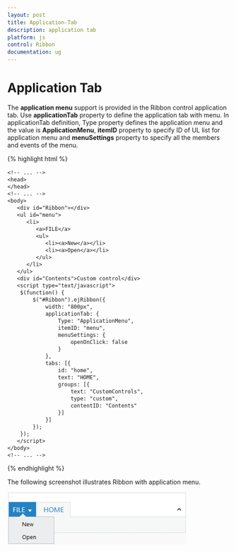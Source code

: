 ```yaml
---
layout: post
title: Application-Tab
description: application tab
platform: js
control: Ribbon
documentation: ug
---
```


# Application Tab

The **application menu** support is provided in the Ribbon control application tab. Use **applicationTab** property to define the application tab with menu. In applicationTab definition, Type property defines the application menu and the value is **ApplicationMenu**, **itemID** property to specify ID of UL list for application menu and **menuSettings** property to specify all the members and events of the menu.

{% highlight html %}

	<!-- ... -->
	<head>
	</head>
	<!-- ... -->
	<body>
	   <div id="Ribbon"></div>
	   <ul id="menu">
	      <li>
	         <a>FILE</a>
	         <ul>
	            <li><a>New</a></li>
	            <li><a>Open</a></li>
	         </ul>
	      </li>
	   </ul>
	   <div id="Contents">Custom control</div>
	   <script type="text/javascript">
		$(function() {
		    $("#Ribbon").ejRibbon({
		        width: "800px",
		        applicationTab: {
		            Type: "ApplicationMenu",
		            itemID: "menu",
		            menuSettings: {
		                openOnClick: false
		            }
		        },
		        tabs: [{
		            id: "home",
		            text: "HOME",
		            groups: [{
		                text: "CustomControls",
		                type: "custom",
		                contentID: "Contents"
		            }]
		        }]
		    });
		});
	   </script>
	</body>
	<!-- ... -->

{% endhighlight %}

The following screenshot illustrates Ribbon with application menu.

![](/js/Ribbon/Application-Tab_images/Application-Tab_img1.png)

